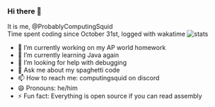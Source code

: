 ### Hi there 👋
It is me, @ProbablyComputingSquid<br>
Time spent coding since October 31st, logged with wakatime
![stats](https://img.shields.io/endpoint?url=https://waka.hackclub.com/api/compat/shields/v1/U07F3DZ7PU2/interval:all_time&label=All%20time&color=blue)
- 🔭 I’m currently working on my AP world homework
- 🌱 I’m currently learning Java again
- 🤔 I’m looking for help with debugging
- 💬 Ask me about my spaghetti code
- 📫 How to reach me: computingsquid on discord
- 😄 Pronouns: he/him
- ⚡ Fun fact: Everything is open source if you can read assembly
